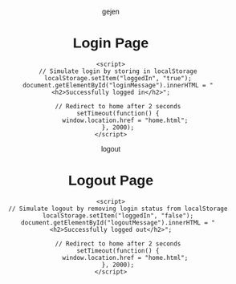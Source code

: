 gejen

<!DOCTYPE html>
<html lang="en">
<head>
    <meta charset="UTF-8">
    <meta name="viewport" content="width=device-width, initial-scale=1.0">
    <title>Login</title>
    <style>
        body {
            font-family: Arial, sans-serif;
            text-align: center;
            margin-top: 100px;
        }
    </style>
</head>
<body>
    <h1>Login Page</h1>
    <div id="loginMessage"></div>

    <script>
        // Simulate login by storing in localStorage
        localStorage.setItem("loggedIn", "true");
        document.getElementById("loginMessage").innerHTML = "<h2>Successfully logged in</h2>";
        
        // Redirect to home after 2 seconds
        setTimeout(function() {
            window.location.href = "home.html";
        }, 2000);
    </script>
</body>
</html>






logout
<!DOCTYPE html>
<html lang="en">
<head>
    <meta charset="UTF-8">
    <meta name="viewport" content="width=device-width, initial-scale=1.0">
    <title>Logout</title>
    <style>
        body {
            font-family: Arial, sans-serif;
            text-align: center;
            margin-top: 100px;
        }
    </style>
</head>
<body>
    <h1>Logout Page</h1>
    <div id="logoutMessage"></div>

    <script>
        // Simulate logout by removing login status from localStorage
        localStorage.setItem("loggedIn", "false");
        document.getElementById("logoutMessage").innerHTML = "<h2>Successfully logged out</h2>";

        // Redirect to home after 2 seconds
        setTimeout(function() {
            window.location.href = "home.html";
        }, 2000);
    </script>
</body>
</html>



